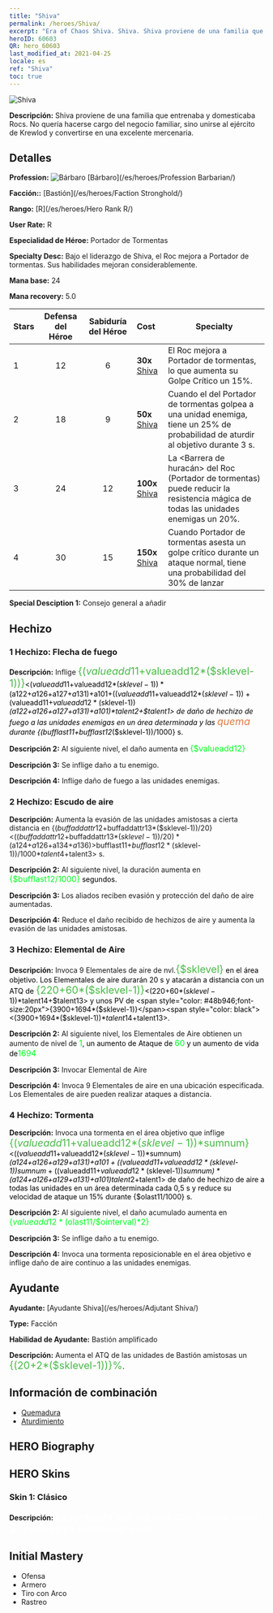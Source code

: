 ```yaml
---
title: "Shiva"
permalink: /heroes/Shiva/
excerpt: "Era of Chaos Shiva. Shiva. Shiva proviene de una familia que entrenaba y domesticaba Rocs. No quería hacerse cargo del negocio familiar, sino unirse al ejército de Krewlod y convertirse en una excelente mercenaria."
heroID: 60603
QR: hero_60603
last_modified_at: 2021-04-25
locale: es
ref: "Shiva"
toc: true
---
```

  ![Shiva](/images/h/h_Shiwa.jpg)

 **Descripción:** Shiva proviene de una familia que entrenaba y domesticaba Rocs. No quería hacerse cargo del negocio familiar, sino unirse al ejército de Krewlod y convertirse en una excelente mercenaria.
## Detalles
 **Profession:** ![Bárbaro](/images/h/h_prof_7.png)  [Bárbaro](/es/heroes/Profession Barbarian/)

 **Facción::** [Bastión](/es/heroes/Faction Stronghold/)

 **Rango:** [R](/es/heroes/Hero Rank R/)

 **User Rate:** R

 **Especialidad de Héroe:** Portador de Tormentas

 **Specialty Desc:** Bajo el liderazgo de Shiva, el Roc mejora a Portador de tormentas. Sus habilidades mejoran considerablemente.

 **Mana base:** 24

 **Mana recovery:** 5.0


  | Stars | Defensa del Héroe | Sabiduría del Héroe | Cost |     Specialty     |
  |---------|:---------------:|:---------------:|:--|--------------------|
  |    1    | 12 | 6 | **30x** [Shiva](/ItemsES/her_376/) | El Roc mejora a Portador de tormentas, lo que aumenta su Golpe Crítico un 15%. |
  |    2    | 18 | 9 | **50x** [Shiva](/ItemsES/her_376/) | Cuando el <Trueno> del Portador de tormentas golpea a una unidad enemiga, tiene un 25% de probabilidad de aturdir al objetivo durante 3 s. |
  |    3    | 24 | 12 | **100x** [Shiva](/ItemsES/her_376/) | La <Barrera de huracán> del Roc (Portador de tormentas) puede reducir la resistencia mágica de todas las unidades enemigas un 20%. |
  |    4    | 30 | 15 | **150x** [Shiva](/ItemsES/her_376/) | Cuando Portador de tormentas asesta un golpe crítico durante un ataque normal, tiene una probabilidad del 30% de lanzar <Rayo> |

 **Special Desciption 1:** Consejo general a añadir

## Hechizo
### 1 Hechizo: Flecha de fuego
 **Descripción:** Inflige <span style="color: #48b946;font-size:20px">{($valueadd11+$valueadd12*($sklevel-1))}</span><span style="color: black"><($valueadd11+$valueadd12*($sklevel-1))*($a122+$a126+$a127+$a131)+$a101+(($valueadd11+$valueadd12*($sklevel-1))+($valueadd11+$valueadd12*($sklevel-1))*($a122+$a126+$a127+$a131)+$a101)*$talent2+$talent1> de daño de hechizo de fuego a las unidades enemigas en un área determinada y las <span style="color: #e07c44;font-size:20px">quema</span><span style="color: black"> durante {($bufflast11+$bufflast12*($sklevel-1))/1000} s.

 **Descripción 2:** Al siguiente nivel, el daño aumenta en <span style="color: #00ff22;font-size:16px">{$valueadd12}</span><span style="color: black">

 **Descripción 3:** Se inflige daño a tu enemigo.

 **Descripción 4:** Inflige daño de fuego a las unidades enemigas.

### 2 Hechizo: Escudo de aire
 **Descripción:** Aumenta la evasión de las unidades amistosas a cierta distancia en {($buffaddattr12+$buffaddattr13*($sklevel-1))/20}<(($buffaddattr12+$buffaddattr13*($sklevel-1))/20)*($a124+$a126+$a134+$a136)>% y les concede inmunidad al daño de hechizos de aire durante <span style="color: #48b946;font-size:20px">{($bufflast11+$bufflast12*($sklevel-1))/1000}</span><span style="color: black"><($bufflast11+$bufflast12*($sklevel-1))/1000*$talent4+$talent3> s.

 **Descripción 2:** Al siguiente nivel, la duración aumenta en <span style="color: #00ff22;font-size:16px">{$bufflast12/1000}</span><span style="color: black"> segundos.

 **Descripción 3:** Los aliados reciben evasión y protección del daño de aire aumentadas.

 **Descripción 4:** Reduce el daño recibido de hechizos de aire y aumenta la evasión de las unidades amistosas.

### 3 Hechizo: Elemental de Aire
 **Descripción:** Invoca 9 Elementales de aire de nvl.<span style="color: #48b946;font-size:20px">{$sklevel}</span><span style="color: black"> en el área objetivo. Los Elementales de aire durarán 20 s y atacarán a distancia con un ATQ de <span style="color: #48b946;font-size:20px">{220+60*($sklevel-1)}</span><span style="color: black"><(220+60*($sklevel-1))*$talent14+$talent13> y unos PV de <span style="color: #48b946;font-size:20px">{3900+1694*($sklevel-1)}</span><span style="color: black"><(3900+1694*($sklevel-1))*$talent14+$talent13>.

 **Descripción 2:** Al siguiente nivel, los Elementales de Aire obtienen un aumento de nivel de <span style="color: #00ff22;font-size:16px">1</span><span style="color: black">, un aumento de Ataque de <span style="color: #00ff22;font-size:16px">60</span><span style="color: black"> y un aumento de vida de<span style="color: #00ff22;font-size:16px">1694</span><span style="color: black">

 **Descripción 3:** Invocar Elemental de Aire

 **Descripción 4:** Invoca 9 Elementales de aire en una ubicación especificada. Los Elementales de aire pueden realizar ataques a distancia.

### 4 Hechizo: Tormenta
 **Descripción:** Invoca una tormenta en el área objetivo que inflige <span style="color: #48b946;font-size:20px">{($valueadd11+$valueadd12*($sklevel-1))*$sumnum}</span><span style="color: black"><(($valueadd11+$valueadd12*($sklevel-1))*$sumnum)*($a124+$a126+$a129+$a131)+$a101+(($valueadd11+$valueadd12*($sklevel-1))*$sumnum+(($valueadd11+$valueadd12*($sklevel-1))*$sumnum)*($a124+$a126+$a129+$a131)+$a101)*$talent2+$talent1> de daño de hechizo de aire a todas las unidades en un área determinada cada 0,5 s y reduce su velocidad de ataque un 15% durante {$olast11/1000} s.

 **Descripción 2:** Al siguiente nivel, el daño acumulado aumenta en <span style="color: #00ff22;font-size:16px">{$valueadd12*($olast11/$ointerval)*2}</span><span style="color: black">

 **Descripción 3:** Se inflige daño a tu enemigo.

 **Descripción 4:** Invoca una tormenta reposicionable en el área objetivo e inflige daño de aire continuo a las unidades enemigas.


## Ayudante

 **Ayudante:**  [Ayudante Shiva](/es/heroes/Adjutant Shiva/) 

 **Type:**  Facción 

 **Habilidad de Ayudante:**  Bastión amplificado 

 **Descripción:** Aumenta el ATQ de las unidades de Bastión amistosas un <span style="color: #48b946;font-size:20px">{(20+2*($sklevel-1))}%</span><span style="color: black">.

## Información de combinación

* [Quemadura](/es/combination/Quemadura/) 
* [Aturdimiento](/es/combination/Aturdimiento/) 

## HERO Biography

## HERO Skins
### Skin 1: **Clásico**

 **Descripción:** <span style="color: #ffffff;font-size:20px">La tormenta son las alas con las que vuelo. ¡El cielo es mi terreno de caza! </span>



## Initial Mastery
   - Ofensa
   - Armero
   - Tiro con Arco
   - Rastreo
